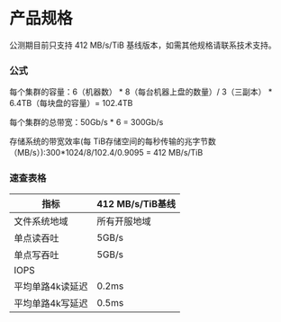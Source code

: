 

# 产品规格
公测期目前只支持 412 MB/s/TiB 基线版本，如需其他规格请联系技术支持。


### 公式

每个集群的容量：6（机器数） * 8（每台机器上盘的数量）/ 3（三副本） * 6.4TB（每块盘的容量）= 102.4TB

每个集群的总带宽：50Gb/s * 6 = 300Gb/s

存储系统的带宽效率(每 TiB存储空间的每秒传输的兆字节数（MB/s）):300*1024/8/102.4/0.9095 = 412 MB/s/TiB

### 速查表格

| 指标 | 412 MB/s/TiB基线 |
|---------|----------------|
| 文件系统地域    | 所有开服地域         |
| 单点读吞吐    | 5GB/s          |
| 单点写吞吐    | 5GB/s          |
| IOPS        |                |
| 平均单路4k读延迟| 0.2ms          |
| 平均单路4k写延迟| 0.5ms          |



